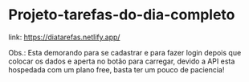 # Projeto-tarefas-do-dia-completo
link: https://diatarefas.netlify.app/


Obs.: Esta demorando para se cadastrar e para fazer login depois que colocar os dados e aperta no botão para carregar, devido a API esta hospedada com um plano free, basta ter um pouco de paciencia!
